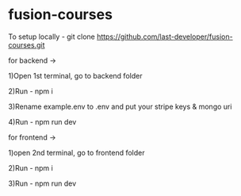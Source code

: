 # fusion-courses
To setup locally -
git clone https://github.com/last-developer/fusion-courses.git

for backend ->

1)Open 1st terminal, go to backend folder

2)Run - npm i

3)Rename example.env to .env and put your stripe keys & mongo uri

4)Run - npm run dev

for frontend ->

1)open 2nd terminal, go to frontend folder

2)Run - npm i

3)Run - npm run dev

